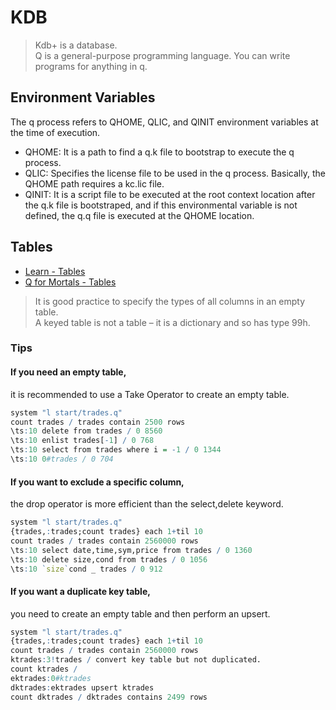 # KDB

> Kdb+ is a database.  
> Q is a general-purpose programming language. You can write programs for anything in q.  

## Environment Variables
The q process refers to QHOME, QLIC, and QINIT environment variables at the time of execution. 

- QHOME: It is a path to find a q.k file to bootstrap to execute the q process.
- QLIC: Specifies the license file to be used in the q process. Basically, the QHOME path requires a kc.lic file.
- QINIT: It is a script file to be executed at the root context location after the q.k file is bootstraped, and if this environmental variable is not defined, the q.q file is executed at the QHOME location.

## Tables

- [Learn - Tables](https://code.kx.com/q/learn/startingkdb/tables/)
- [Q for Mortals - Tables](https://code.kx.com/q4m3/8_Tables/)

> It is good practice to specify the types of all columns in an empty table.  
> A keyed table is not a table – it is a dictionary and so has type 99h.  

### Tips

#### If you need an empty table,
it is recommended to use a Take Operator to create an empty table.

```q
system "l start/trades.q"
count trades / trades contain 2500 rows
\ts:10 delete from trades / 0 8560
\ts:10 enlist trades[-1] / 0 768
\ts:10 select from trades where i = -1 / 0 1344
\ts:10 0#trades / 0 704
```

#### If you want to exclude a specific column,
the drop operator is more efficient than the select,delete keyword.

```q
system "l start/trades.q"
{trades,:trades;count trades} each 1+til 10
count trades / trades contain 2560000 rows
\ts:10 select date,time,sym,price from trades / 0 1360
\ts:10 delete size,cond from trades / 0 1056
\ts:10 `size`cond _ trades / 0 912
```

#### If you want a duplicate key table,
you need to create an empty table and then perform an upsert.

```q
system "l start/trades.q"
{trades,:trades;count trades} each 1+til 10
count trades / trades contain 2560000 rows
ktrades:3!trades / convert key table but not duplicated.
count ktrades / 
ektrades:0#ktrades
dktrades:ektrades upsert ktrades
count dktrades / dktrades contains 2499 rows
```